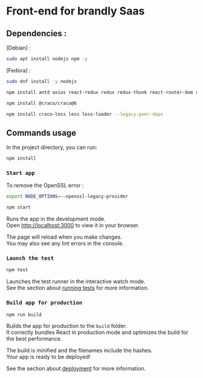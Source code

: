 # Front-end for brandly Saas

## Dependencies :

[Debian] :
```bash
sudo apt install nodejs npm -y
```

[Fedora] :
```bash
sudo dnf install -y nodejs
```
```bash
npm install antd axios react-redux redux redux-thunk react-router-dom react-intl antd@4 @ant-design/icons @ant-design/dark-theme less less-loader react-scripts@4
```
```bash
npm install @craco/craco@6
```
```bash
npm install craco-less less less-loader --legacy-peer-deps
```

## Commands usage

In the project directory, you can run:

```bash
npm install
```

### `Start app`

To remove the OpenSSL error :

```bash
export NODE_OPTIONS=--openssl-legacy-provider
```

```bash
npm start
```

Runs the app in the development mode.\
Open [http://localhost:3000](http://localhost:3000) to view it in your browser.

The page will reload when you make changes.\
You may also see any lint errors in the console.

### `Launch the test`

```bash
npm test
```

Launches the test runner in the interactive watch mode.\
See the section about [running tests](https://facebook.github.io/create-react-app/docs/running-tests) for more information.

### `Build app for production`

```bash
npm run build
```

Builds the app for production to the `build` folder.\
It correctly bundles React in production mode and optimizes the build for the best performance.

The build is minified and the filenames include the hashes.\
Your app is ready to be deployed!

See the section about [deployment](https://facebook.github.io/create-react-app/docs/deployment) for more information.


